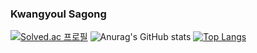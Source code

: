 ### Kwangyoul Sagong
[![Solved.ac
프로필](http://mazassumnida.wtf/api/generate_badge?boj=tkrhdrhkdduf)](https://solved.ac/tkrhdrhkdduf)
![Anurag's GitHub stats](https://github-readme-stats.vercel.app/api?username=Tkrhdrhkdduf&show_icons=true&theme=radical)
[![Top Langs](https://github-readme-stats.vercel.app/api/top-langs/?username=Tkrhdrhkdduf&layout=demo)](https://github.com/anuraghazra/github-readme-stats)
